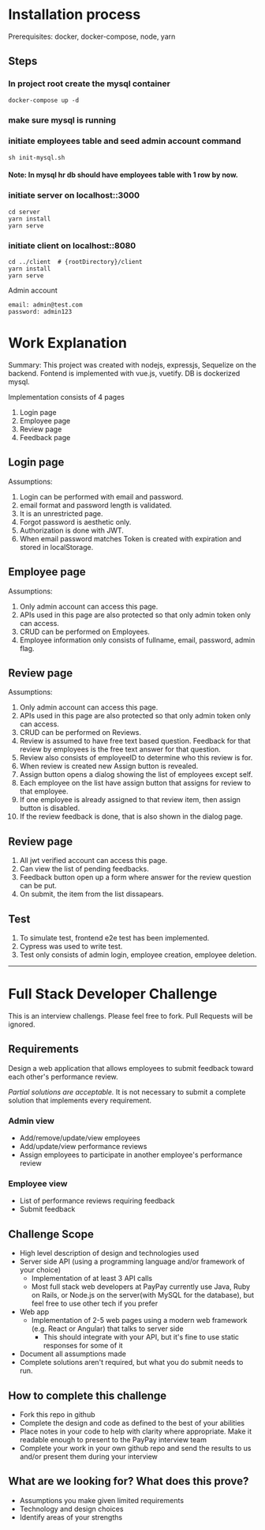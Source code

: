 # Installation process

Prerequisites: docker, docker-compose, node, yarn

## Steps
### In project root create the mysql container 
```
docker-compose up -d
```

### make sure mysql is running
### initiate employees table and seed admin account command
```
sh init-mysql.sh
```

#### Note: In mysql hr db should have employees table with 1 row by now.

### initiate server on localhost::3000
```
cd server
yarn install
yarn serve
```

### initiate client on localhost::8080
```
cd ../client  # {rootDirectory}/client
yarn install
yarn serve

```
Admin account
```
email: admin@test.com
password: admin123
```

# Work Explanation

Summary: 
This project was created with nodejs, expressjs, Sequelize on the backend. 
Fontend is implemented with vue.js, vuetify. 
DB is dockerized mysql. 

Implementation consists of 4 pages
1. Login page
2. Employee page
3. Review page
4. Feedback page

## Login page
Assumptions:
1) Login can be performed with email and password.
2) email format and password length is validated.
3) It is an unrestricted page.
4) Forgot password is aesthetic only.
5) Authorization is done with JWT.
6) When email password matches Token is created with expiration and stored in localStorage.

## Employee page
Assumptions:
1) Only admin account can access this page.
2) APIs used in this page are also protected so that only admin token only can access.
3) CRUD can be performed on Employees.
4) Employee information only consists of fullname, email, password, admin flag.

## Review page
Assumptions:
1) Only admin account can access this page.
2) APIs used in this page are also protected so that only admin token only can access.
3) CRUD can be performed on Reviews.
4) Review is assumed to have free text based question. Feedback for that review by employees is the free text answer for that question.
5) Review also consists of employeeID to determine who this review is for.
6) When review is created new Assign button is revealed.
7) Assign button opens a dialog showing the list of employees except self.
8) Each employee on the list have assign button that assigns for review to that employee.
9) If one employee is already assigned to that review item, then assign button is disabled.
10) If the review feedback is done, that is also shown in the dialog page.

## Review page
1) All jwt verified account can access this page.
2) Can view the list of pending feedbacks.
3) Feedback button open up a form where answer for the review question can be put.
4) On submit, the item from the list dissapears.

## Test
1) To simulate test, frontend e2e test has been implemented.
2) Cypress was used to write test.
3) Test only consists of admin login, employee creation, employee deletion.

--------------------------------

# Full Stack Developer Challenge
This is an interview challengs. Please feel free to fork. Pull Requests will be ignored.

## Requirements
Design a web application that allows employees to submit feedback toward each other's performance review.

*Partial solutions are acceptable.*  It is not necessary to submit a complete solution that implements every requirement.

### Admin view
* Add/remove/update/view employees
* Add/update/view performance reviews
* Assign employees to participate in another employee's performance review

### Employee view
* List of performance reviews requiring feedback
* Submit feedback

## Challenge Scope
* High level description of design and technologies used
* Server side API (using a programming language and/or framework of your choice)
  * Implementation of at least 3 API calls
  * Most full stack web developers at PayPay currently use Java, Ruby on Rails, or Node.js on the server(with MySQL for the database), but feel free to use other tech if you prefer
* Web app
  * Implementation of 2-5 web pages using a modern web framework (e.g. React or Angular) that talks to server side
    * This should integrate with your API, but it's fine to use static responses for some of it 
* Document all assumptions made
* Complete solutions aren't required, but what you do submit needs to run.

## How to complete this challenge
* Fork this repo in github
* Complete the design and code as defined to the best of your abilities
* Place notes in your code to help with clarity where appropriate. Make it readable enough to present to the PayPay interview team
* Complete your work in your own github repo and send the results to us and/or present them during your interview

## What are we looking for? What does this prove?
* Assumptions you make given limited requirements
* Technology and design choices
* Identify areas of your strengths
